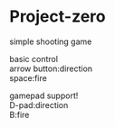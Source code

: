 # Project-zero
simple shooting game

basic control<br>
arrow button:direction<br>
space:fire

gamepad support!<br>
D-pad:direction<br>
B:fire
